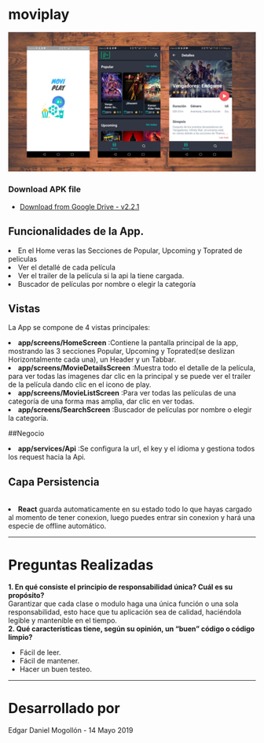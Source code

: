 # moviplay

![movieapp-screenshots_big_iphone_](https://github.com/damoviz/moviplay/blob/master/capture.png)

### Download APK file
 - [Download from Google Drive - v2.2.1](http://bit.ly/2WDKXhD)

## Funcionalidades de la App.
<li>En el Home veras las Secciones de Popular, Upcoming y Toprated de peliculas</li>
<li>Ver el detallé de cada película</li>
<li>Ver el trailer de la película si la api la tiene cargada.</li>
<li>Buscador de películas por nombre o elegir la categoría</li>


## Vistas
La App se compone de 4 vistas principales:
<br>
<li><strong>app/screens/HomeScreen</strong> :Contiene la pantalla principal de la app, mostrando las 3 secciones Popular, Upcoming y Toprated(se deslizan Horizontalmente cada una), un Header y un Tabbar.</li>
<li><strong>app/screens/MovieDetailsScreen</strong> :Muestra todo el detalle de la película, para ver todas las imagenes dar clic en la principal y se puede ver el trailer de la película dando clic en el icono de play.</li>
<li><strong>app/screens/MovieListScreen</strong> :Para ver todas las películas de una categoría de una forma mas amplia, dar clic en ver todas.</li>
<li><strong>app/screens/SearchScreen</strong> :Buscador de películas por nombre o elegir la categoría.</li>

##Negocio
<br>
<li><strong>app/services/Api</strong> :Se configura la url, el key y el idioma y gestiona todos los request hacia la Api.</li>

## Capa Persistencia
<br>
<li><strong>React</strong> guarda automaticamente en su estado todo lo que hayas cargado al momento de tener conexion, luego puedes entrar sin conexion y hará una especie de offline automático.</li>

--------------------------------------

# Preguntas Realizadas
<strong>1. En qué consiste el principio de responsabilidad única? Cuál es su propósito?</strong>
<br>
Garantizar que cada clase o modulo haga una única función o una sola responsabilidad, esto hace que tu aplicación sea de calidad, haciéndola legible y mantenible en el tiempo.
<br>
<strong>2. Qué características tiene, según su opinión, un “buen” código o código limpio? </strong>
<br>
- Fácil de leer.
- Fácil de mantener.
- Hacer un buen testeo.


--------------------------------------

# Desarrollado por
<p>Edgar Daniel Mogollón - 14 Mayo 2019</p>
